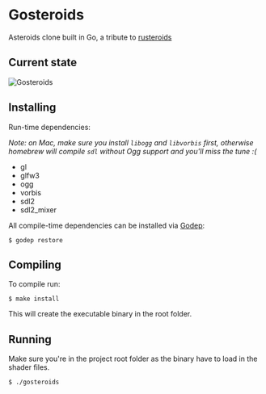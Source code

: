 Gosteroids
==========

Asteroids clone built in Go, a tribute to [rusteroids](https://github.com/benbrunton/rusteroids)

## Current state

![Gosteroids](https://raw.github.com/morcmarc/gosteroids/master/gosteroids.gif)

## Installing

Run-time dependencies:

*Note: on Mac, make sure you install `libogg` and `libvorbis` first, otherwise
homebrew will compile `sdl` without Ogg support and you'll miss the tune :(*

- gl
- glfw3
- ogg
- vorbis
- sdl2
- sdl2_mixer

All compile-time dependencies can be installed via [Godep](https://github.com/tools/godep):

```
$ godep restore
```

## Compiling

To compile run:

```
$ make install
```

This will create the executable binary in the root folder.

## Running

Make sure you're in the project root folder as the binary have to load in
the shader files.

```
$ ./gosteroids
```